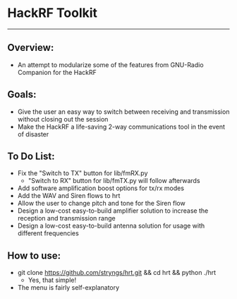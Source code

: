 HackRF Toolkit
==============================================================
<hr>

Overview:
---

* An attempt to modularize some of the features from GNU-Radio Companion for the HackRF

Goals:
---
* Give the user an easy way to switch between receiving and transmission without closing out the session
* Make the HackRF a life-saving 2-way communications tool in the event of disaster

To Do List:
---

* Fix the "Switch to TX" button for lib/fmRX.py
  * "Switch to RX" button for lib/fmTX.py will follow afterwards
* Add software amplification boost options for tx/rx modes
* Add the WAV and Siren flows to hrt
* Allow the user to change pitch and tone for the Siren flow
* Design a low-cost easy-to-build amplifier solution to increase the reception and transmission range
* Design a low-cost easy-to-build antenna solution for usage with different frequencies

How to use:
---
* git clone https://github.com/stryngs/hrt.git && cd hrt && python ./hrt
  * Yes, that simple!
* The menu is fairly self-explanatory
